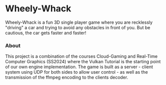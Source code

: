 # Wheely-Whack

Wheely-Whack is a fun 3D single player game where you are recklessly "driving" a car and trying to avoid any obstacles in front of you.
But be cautious, the car gets faster and faster!

### About
This project is a combination of the courses Cloud-Gaming and Real-Time Computer Graphics (SS2024) where the Vulkan Tutorial is the starting point of our own engine implementation. The game is built as a server - client system using UDP for both sides to allow user control - as well as the transmission of the ffmpeg encoding to the clients decoder.